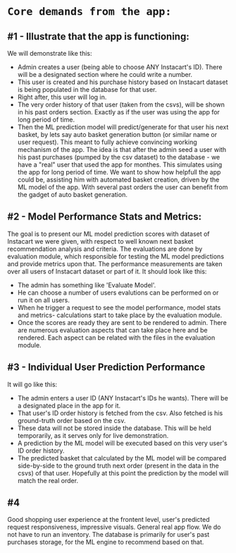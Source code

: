 # `Core demands from the app:`

## #1 - Illustrate that the app is functioning:
We will demonstrate like this:
- Admin creates a user (being able to choose ANY Instacart's ID). There will be a designated section where he could write a number.
- This user is created and his purchase history based on Instacart dataset is being populated in the database for that user.
- Right after, this user will log in.
- The very order history of that user (taken from the csvs), will be shown in his past orders section. Exactly as if the user was using the app for long period of time.
- Then the ML prediction model will predict/generate for that user his next basket, by lets say auto basket generation button (or similar name or user request). This meant to fully achieve convincing working mechanism of the app.
The idea is that after the admin seed a user with his past purchases (pumped by the csv dataset) to the database - we have a "real" user that used the app for monthes. This simulates using the app for long period of time. We want to show how helpfull the app could be, assisting him with automated basket creation, driven by the ML model of the app. With several past orders the user can benefit from the gadget of auto basket generation.

## #2 - Model Performance Stats and Metrics:
The goal is to present our ML model prediction scores with dataset of Instacart we were given, with respect to well known next basket recommendation analysis and criteria.
The evaluations are done by evaluation module, which responsible for testing the ML model predictions and provide metrics upon that.
The performance measurements are taken over all users of Instacart dataset or part of it.
It should look like this:
- The admin has something like 'Evaluate Model'.
- He can choose a number of users evalutions can be performed on or run it on all users.
- When he trigger a request to see the model performance, model stats and metrics- calculations start to take place by the evaluation module.
- Once the scores are ready they are sent to be rendered to admin.
There are numerous evaluation aspects that can take place here and be rendered. Each aspect can be related with the files in the evaluation module.

## #3 - Individual User Prediction Performance
It will go like this:
- The admin enters a user ID (ANY Instacart's IDs he wants). There will be a designated place in the app for it.
- That user's ID order history is fetched from the csv. Also fetched is his ground-truth order based on the csv.
- These data will not be stored inside the database. This will be held temporarily, as it serves only for live demonstration.
- A prediction by the ML model will be executed based on this very user's ID order history.
- The predicted basket that calculated by the ML model will be compared side-by-side to the ground truth next order (present in the data in the csvs) of that user. Hopefully at this point the prediction by the model will match the real order.

## #4
Good shopping user experience at the frontent level, user's predicted request responsiveness, impressive visuals. General real app flow. We do not have to run an inventory. The database is primarily for user's past purchases storage, for the ML engine to recommend based on that.